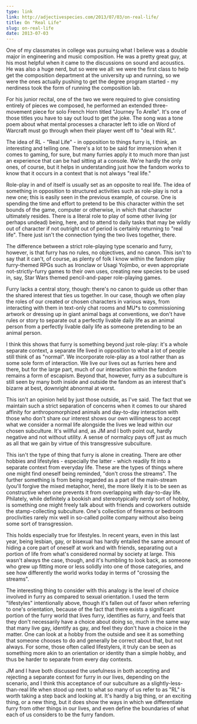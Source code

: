 ```yaml
---
type: link
link: http://adjectivespecies.com/2013/07/03/on-real-life/
title: On "Real Life"
slug: on-real-life
date: 2013-07-03
---
```


One of my classmates in college was pursuing what I believe was a double major
in engineering and music composition.  He was a pretty great guy, at his most
helpful when it came to the discussions on sound and acoustics.  He was also a
huge nerd, but so were we all: we were the first class to help get the
composition department at the university up and running, so we were the ones
actually pushing to get the degree program started - my nerdiness took the form
of running the composition lab.

For his junior recital, one of the two we were required to give consisting
entirely of pieces we composed, he performed an extended three-movement piece
for solo French Horn titled "Journey To Arelle".  It's one of those titles you
have to say out loud to get the joke.  The song was a tone poem about what
mental processes a character left to idle on Word of Warcraft must go through
when their player went off to "deal with RL".

The idea of RL - "Real Life" - in opposition to things furry is, I think, an
interesting and telling one.  There's a lot to be said for immersion when it
comes to gaming, for sure, but many furries apply it to much more than just an
experience that can be had sitting at a console.  We're hardly the only ones, of
course, but it helps in understanding just how the fandom works to know that it
occurs in a context that is not always "real life."<!--more-->

Role-play in and of itself is usually set as an opposite to real life. The idea
of something in opposition to structured activities such as role-play is not a
new one;  this is easily seen in the previous example, of course.  One is
spending the time and effort to pretend to be this character within the set
bounds of the game, computer or otherwise, in which that character ultimately
resides.  There is a literal role to play of some other living (or perhaps
undead) being, here, and to attend to daily tasks that may be wildly out of
character if not outright out of period is certainly returning to "real life".
There just isn't the connection tying the two lives together, there.

The difference between a strict role-playing type scenario and furry, however,
is that furry has no rules, no objectives, and no canon.  This isn't to say that
it can't, of course, as plenty of folk I know within the fandom play
furry-themed RPGs such as Ironclaw or Usagi Yojimbo, or even appropriate
not-strictly-furry games to their own uses, creating new species to be used in,
say, Star Wars themed pencil-and-paper role-playing games.

Furry lacks a central story, though: there's no canon to guide us other than the
shared interest that ties us together.  In our case, though we often play the
roles of our created or chosen characters in various ways, from interacting with
them in text-only chat rooms and MU\*s to commissioning artwork or dressing up
in giant animal bags at conventions, we don't have rules or story to separate
out a perfectly livable daily life as an animal person from a perfectly livable
daily life as someone pretending to be an animal person.

I think this shows that furry is something beyond just role-play: it's a whole
separate context, a separate life lived in opposition to what a lot of people
still think of as "normal".  We incorporate role-play as a tool rather than as
some sole form of interaction.  We live our lives out as furries here and there,
but for the large part, much of our interaction within the fandom remains a form
of escapism.  Beyond that, however, furry as a subculture is still seen by many
both inside and outside the fandom as an interest that's bizarre at best,
downright abnormal at worst.

This isn't an opinion held by just those outside, as I've said.  The fact that
we maintain such a strict separation of concerns when it comes to our shared
affinity for anthropomorphized animals and day-to-day interaction with those who
don't share our interest shows our own willingness to accept what we consider a
normal life alongside the lives we lead within our chosen subculture.  It's
willful and, as JM and I both point out, hardly negative and not without
utility.  A sense of normalcy pays off just as much as all that we gain by
virtue of this transgressive subculture.

This isn't the type of thing that furry is alone in creating.  There are other
hobbies and lifestyles - especially the latter - which readily fit into a
separate context from everyday life.  These are the types of things where one
might find oneself being reminded, "don't cross the streams".  The further
something is from being regarded as a part of the main-stream (you'll forgive
the mixed metaphor, here), the more likely it is to be seen as constructive when
one prevents it from overlapping with day-to-day life.  Philately, while
definitely a bookish and stereotypically nerdy sort of hobby, is something one
might freely talk about with friends and coworkers outside the stamp-collecting
subculture.  One's collection of firearms or bedroom proclivities rarely mix
well in so-called polite company without also being some sort of transgression.

This holds especially true for lifestyles.  In recent years, even in this last
year, being lesbian, gay, or bisexual has hardly entailed the same amount of
hiding a core part of oneself at work and with friends, separating out a portion
of life from what's considered normal by society at large.  This wasn't always
the case, though, and it's humbling to look back, as someone who grew up fitting
more or less solidly into one of those categories, and see how differently the
world works today in terms of "crossing the streams".  

The interesting thing to consider with this analogy is the level of choice
involved in furry as compared to sexual orientation.  I used the term
"lifestyles" intentionally above, though it's fallen out of favor when referring
to one's orientation, because of the fact that there exists a significant
portion of the furry world that lives furry, identifies as furry, and feels that
they don't necessarily have a choice about doing so, much in the same way that
many live gay, identify as gay, and feel they don't have a choice in the matter.
One can look at a hobby from the outside and see it as something that someone
chooses to do and generally be correct about that, but not always.  For some,
those often called lifestylers, it truly can be seen as something more akin to
an orientation or identity than a simple hobby, and thus be harder to separate
from every day contexts.

JM and I have both discussed the usefulness in both accepting and rejecting a
separate context for furry in our lives, depending on the scenario, and I think
this acceptance of our subculture as a slightly-less-than-real life when stood
up next to what so many of us refer to as "RL" is worth taking a step back and
looking at.  It's hardly a big thing, or an exciting thing, or a new thing, but
it does show the ways in which we differentiate furry from other things in our
lives, and even define the boundaries of what each of us considers to be the
furry fandom.
